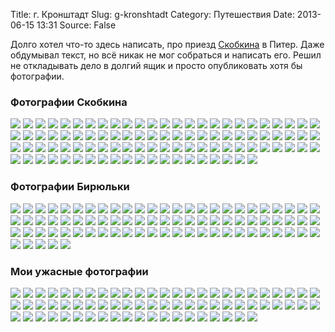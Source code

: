 Title: г. Кронштадт
Slug: g-kronshtadt
Category: Путешествия
Date: 2013-06-15 13:31
Source: False

Долго хотел что-то здесь написать, про приезд [Скобкина](http://skobkin.ru) в Питер. Даже обдумывал текст, но всё никак не мог собраться и написать его. Решил не откладывать дело в долгий ящик и просто опубликовать хотя бы фотографии.

### Фотографии Скобкина

<div class="gallery">
<a href="https://libc6.org/uploads/2013/05/04/skobkin/img_2922.jpg"><img src="https://libc6.org/uploads/2013/05/04/skobkin/mini/img_2922.jpg img_2922.jpg"></a>
<a href="https://libc6.org/uploads/2013/05/04/skobkin/img_2924.jpg"><img src="https://libc6.org/uploads/2013/05/04/skobkin/mini/img_2924.jpg img_2924.jpg"></a>
<a href="https://libc6.org/uploads/2013/05/04/skobkin/img_2925.jpg"><img src="https://libc6.org/uploads/2013/05/04/skobkin/mini/img_2925.jpg img_2925.jpg"></a>
<a href="https://libc6.org/uploads/2013/05/04/skobkin/img_2928.jpg"><img src="https://libc6.org/uploads/2013/05/04/skobkin/mini/img_2928.jpg img_2928.jpg"></a>
<a href="https://libc6.org/uploads/2013/05/04/skobkin/img_2929.jpg"><img src="https://libc6.org/uploads/2013/05/04/skobkin/mini/img_2929.jpg img_2929.jpg"></a>
<a href="https://libc6.org/uploads/2013/05/04/skobkin/img_2930.jpg"><img src="https://libc6.org/uploads/2013/05/04/skobkin/mini/img_2930.jpg img_2930.jpg"></a>
<a href="https://libc6.org/uploads/2013/05/04/skobkin/img_2934.jpg"><img src="https://libc6.org/uploads/2013/05/04/skobkin/mini/img_2934.jpg img_2934.jpg"></a>
<a href="https://libc6.org/uploads/2013/05/04/skobkin/img_2936.jpg"><img src="https://libc6.org/uploads/2013/05/04/skobkin/mini/img_2936.jpg img_2936.jpg"></a>
<a href="https://libc6.org/uploads/2013/05/04/skobkin/img_2937.jpg"><img src="https://libc6.org/uploads/2013/05/04/skobkin/mini/img_2937.jpg img_2937.jpg"></a>
<a href="https://libc6.org/uploads/2013/05/04/skobkin/img_2938.jpg"><img src="https://libc6.org/uploads/2013/05/04/skobkin/mini/img_2938.jpg img_2938.jpg"></a>
<a href="https://libc6.org/uploads/2013/05/04/skobkin/img_2939.jpg"><img src="https://libc6.org/uploads/2013/05/04/skobkin/mini/img_2939.jpg img_2939.jpg"></a>
<a href="https://libc6.org/uploads/2013/05/04/skobkin/img_2941.jpg"><img src="https://libc6.org/uploads/2013/05/04/skobkin/mini/img_2941.jpg img_2941.jpg"></a>
<a href="https://libc6.org/uploads/2013/05/04/skobkin/img_2942.jpg"><img src="https://libc6.org/uploads/2013/05/04/skobkin/mini/img_2942.jpg img_2942.jpg"></a>
<a href="https://libc6.org/uploads/2013/05/04/skobkin/img_2946.jpg"><img src="https://libc6.org/uploads/2013/05/04/skobkin/mini/img_2946.jpg img_2946.jpg"></a>
<a href="https://libc6.org/uploads/2013/05/04/skobkin/img_2948.jpg"><img src="https://libc6.org/uploads/2013/05/04/skobkin/mini/img_2948.jpg img_2948.jpg"></a>
<a href="https://libc6.org/uploads/2013/05/04/skobkin/img_2949.jpg"><img src="https://libc6.org/uploads/2013/05/04/skobkin/mini/img_2949.jpg img_2949.jpg"></a>
<a href="https://libc6.org/uploads/2013/05/04/skobkin/img_2950.jpg"><img src="https://libc6.org/uploads/2013/05/04/skobkin/mini/img_2950.jpg img_2950.jpg"></a>
<a href="https://libc6.org/uploads/2013/05/04/skobkin/img_2962.jpg"><img src="https://libc6.org/uploads/2013/05/04/skobkin/mini/img_2962.jpg img_2962.jpg"></a>
<a href="https://libc6.org/uploads/2013/05/04/skobkin/img_2963.jpg"><img src="https://libc6.org/uploads/2013/05/04/skobkin/mini/img_2963.jpg img_2963.jpg"></a>
<a href="https://libc6.org/uploads/2013/05/04/skobkin/img_2964.jpg"><img src="https://libc6.org/uploads/2013/05/04/skobkin/mini/img_2964.jpg img_2964.jpg"></a>
<a href="https://libc6.org/uploads/2013/05/04/skobkin/img_2966.jpg"><img src="https://libc6.org/uploads/2013/05/04/skobkin/mini/img_2966.jpg img_2966.jpg"></a>
<a href="https://libc6.org/uploads/2013/05/04/skobkin/img_2968.jpg"><img src="https://libc6.org/uploads/2013/05/04/skobkin/mini/img_2968.jpg img_2968.jpg"></a>
<a href="https://libc6.org/uploads/2013/05/04/skobkin/img_2972.jpg"><img src="https://libc6.org/uploads/2013/05/04/skobkin/mini/img_2972.jpg img_2972.jpg"></a>
<a href="https://libc6.org/uploads/2013/05/04/skobkin/img_2975.jpg"><img src="https://libc6.org/uploads/2013/05/04/skobkin/mini/img_2975.jpg img_2975.jpg"></a>
<a href="https://libc6.org/uploads/2013/05/04/skobkin/img_2981.jpg"><img src="https://libc6.org/uploads/2013/05/04/skobkin/mini/img_2981.jpg img_2981.jpg"></a>
<a href="https://libc6.org/uploads/2013/05/04/skobkin/img_2984.jpg"><img src="https://libc6.org/uploads/2013/05/04/skobkin/mini/img_2984.jpg img_2984.jpg"></a>
<a href="https://libc6.org/uploads/2013/05/04/skobkin/img_2986.jpg"><img src="https://libc6.org/uploads/2013/05/04/skobkin/mini/img_2986.jpg img_2986.jpg"></a>
<a href="https://libc6.org/uploads/2013/05/04/skobkin/img_2991.jpg"><img src="https://libc6.org/uploads/2013/05/04/skobkin/mini/img_2991.jpg img_2991.jpg"></a>
<a href="https://libc6.org/uploads/2013/05/04/skobkin/img_3019.jpg"><img src="https://libc6.org/uploads/2013/05/04/skobkin/mini/img_3019.jpg img_3019.jpg"></a>
<a href="https://libc6.org/uploads/2013/05/04/skobkin/img_3043.jpg"><img src="https://libc6.org/uploads/2013/05/04/skobkin/mini/img_3043.jpg img_3043.jpg"></a>
<a href="https://libc6.org/uploads/2013/05/04/skobkin/img_3045.jpg"><img src="https://libc6.org/uploads/2013/05/04/skobkin/mini/img_3045.jpg img_3045.jpg"></a>
<a href="https://libc6.org/uploads/2013/05/04/skobkin/img_3046.jpg"><img src="https://libc6.org/uploads/2013/05/04/skobkin/mini/img_3046.jpg img_3046.jpg"></a>
<a href="https://libc6.org/uploads/2013/05/04/skobkin/img_3047.jpg"><img src="https://libc6.org/uploads/2013/05/04/skobkin/mini/img_3047.jpg img_3047.jpg"></a>
<a href="https://libc6.org/uploads/2013/05/04/skobkin/img_3049.jpg"><img src="https://libc6.org/uploads/2013/05/04/skobkin/mini/img_3049.jpg img_3049.jpg"></a>
<a href="https://libc6.org/uploads/2013/05/04/skobkin/img_3050.jpg"><img src="https://libc6.org/uploads/2013/05/04/skobkin/mini/img_3050.jpg img_3050.jpg"></a>
<a href="https://libc6.org/uploads/2013/05/04/skobkin/img_3051.jpg"><img src="https://libc6.org/uploads/2013/05/04/skobkin/mini/img_3051.jpg img_3051.jpg"></a>
<a href="https://libc6.org/uploads/2013/05/04/skobkin/img_3053.jpg"><img src="https://libc6.org/uploads/2013/05/04/skobkin/mini/img_3053.jpg img_3053.jpg"></a>
<a href="https://libc6.org/uploads/2013/05/04/skobkin/img_3055.jpg"><img src="https://libc6.org/uploads/2013/05/04/skobkin/mini/img_3055.jpg img_3055.jpg"></a>
<a href="https://libc6.org/uploads/2013/05/04/skobkin/img_3058.jpg"><img src="https://libc6.org/uploads/2013/05/04/skobkin/mini/img_3058.jpg img_3058.jpg"></a>
<a href="https://libc6.org/uploads/2013/05/04/skobkin/img_3061.jpg"><img src="https://libc6.org/uploads/2013/05/04/skobkin/mini/img_3061.jpg img_3061.jpg"></a>
<a href="https://libc6.org/uploads/2013/05/04/skobkin/img_3062.jpg"><img src="https://libc6.org/uploads/2013/05/04/skobkin/mini/img_3062.jpg img_3062.jpg"></a>
<a href="https://libc6.org/uploads/2013/05/04/skobkin/img_3064.jpg"><img src="https://libc6.org/uploads/2013/05/04/skobkin/mini/img_3064.jpg img_3064.jpg"></a>
<a href="https://libc6.org/uploads/2013/05/04/skobkin/img_3065.jpg"><img src="https://libc6.org/uploads/2013/05/04/skobkin/mini/img_3065.jpg img_3065.jpg"></a>
<a href="https://libc6.org/uploads/2013/05/04/skobkin/img_3070.jpg"><img src="https://libc6.org/uploads/2013/05/04/skobkin/mini/img_3070.jpg img_3070.jpg"></a>
<a href="https://libc6.org/uploads/2013/05/04/skobkin/img_3071.jpg"><img src="https://libc6.org/uploads/2013/05/04/skobkin/mini/img_3071.jpg img_3071.jpg"></a>
<a href="https://libc6.org/uploads/2013/05/04/skobkin/img_3075.jpg"><img src="https://libc6.org/uploads/2013/05/04/skobkin/mini/img_3075.jpg img_3075.jpg"></a>
<a href="https://libc6.org/uploads/2013/05/04/skobkin/img_3077.jpg"><img src="https://libc6.org/uploads/2013/05/04/skobkin/mini/img_3077.jpg img_3077.jpg"></a>
<a href="https://libc6.org/uploads/2013/05/04/skobkin/img_3078.jpg"><img src="https://libc6.org/uploads/2013/05/04/skobkin/mini/img_3078.jpg img_3078.jpg"></a>
<a href="https://libc6.org/uploads/2013/05/04/skobkin/img_3080.jpg"><img src="https://libc6.org/uploads/2013/05/04/skobkin/mini/img_3080.jpg img_3080.jpg"></a>
<a href="https://libc6.org/uploads/2013/05/04/skobkin/img_3081.jpg"><img src="https://libc6.org/uploads/2013/05/04/skobkin/mini/img_3081.jpg img_3081.jpg"></a>
<a href="https://libc6.org/uploads/2013/05/04/skobkin/img_3085.jpg"><img src="https://libc6.org/uploads/2013/05/04/skobkin/mini/img_3085.jpg img_3085.jpg"></a>
<a href="https://libc6.org/uploads/2013/05/04/skobkin/img_3087.jpg"><img src="https://libc6.org/uploads/2013/05/04/skobkin/mini/img_3087.jpg img_3087.jpg"></a>
<a href="https://libc6.org/uploads/2013/05/04/skobkin/img_3088.jpg"><img src="https://libc6.org/uploads/2013/05/04/skobkin/mini/img_3088.jpg img_3088.jpg"></a>
<a href="https://libc6.org/uploads/2013/05/04/skobkin/img_3091.jpg"><img src="https://libc6.org/uploads/2013/05/04/skobkin/mini/img_3091.jpg img_3091.jpg"></a>
<a href="https://libc6.org/uploads/2013/05/04/skobkin/img_3093.jpg"><img src="https://libc6.org/uploads/2013/05/04/skobkin/mini/img_3093.jpg img_3093.jpg"></a>
<a href="https://libc6.org/uploads/2013/05/04/skobkin/img_3095.jpg"><img src="https://libc6.org/uploads/2013/05/04/skobkin/mini/img_3095.jpg img_3095.jpg"></a>
<a href="https://libc6.org/uploads/2013/05/04/skobkin/img_3097.jpg"><img src="https://libc6.org/uploads/2013/05/04/skobkin/mini/img_3097.jpg img_3097.jpg"></a>
<a href="https://libc6.org/uploads/2013/05/04/skobkin/img_3098.jpg"><img src="https://libc6.org/uploads/2013/05/04/skobkin/mini/img_3098.jpg img_3098.jpg"></a>
<a href="https://libc6.org/uploads/2013/05/04/skobkin/img_3101.jpg"><img src="https://libc6.org/uploads/2013/05/04/skobkin/mini/img_3101.jpg img_3101.jpg"></a>
<a href="https://libc6.org/uploads/2013/05/04/skobkin/img_3108.jpg"><img src="https://libc6.org/uploads/2013/05/04/skobkin/mini/img_3108.jpg img_3108.jpg"></a>
<a href="https://libc6.org/uploads/2013/05/04/skobkin/img_3109.jpg"><img src="https://libc6.org/uploads/2013/05/04/skobkin/mini/img_3109.jpg img_3109.jpg"></a>
<a href="https://libc6.org/uploads/2013/05/04/skobkin/img_3110.jpg"><img src="https://libc6.org/uploads/2013/05/04/skobkin/mini/img_3110.jpg img_3110.jpg"></a>
<a href="https://libc6.org/uploads/2013/05/04/skobkin/img_3113.jpg"><img src="https://libc6.org/uploads/2013/05/04/skobkin/mini/img_3113.jpg img_3113.jpg"></a>
<a href="https://libc6.org/uploads/2013/05/04/skobkin/img_3115.jpg"><img src="https://libc6.org/uploads/2013/05/04/skobkin/mini/img_3115.jpg img_3115.jpg"></a>
<a href="https://libc6.org/uploads/2013/05/04/skobkin/img_3117.jpg"><img src="https://libc6.org/uploads/2013/05/04/skobkin/mini/img_3117.jpg img_3117.jpg"></a>
<a href="https://libc6.org/uploads/2013/05/04/skobkin/img_3122.jpg"><img src="https://libc6.org/uploads/2013/05/04/skobkin/mini/img_3122.jpg img_3122.jpg"></a>
<a href="https://libc6.org/uploads/2013/05/04/skobkin/img_3123.jpg"><img src="https://libc6.org/uploads/2013/05/04/skobkin/mini/img_3123.jpg img_3123.jpg"></a>
<a href="https://libc6.org/uploads/2013/05/04/skobkin/img_3125.jpg"><img src="https://libc6.org/uploads/2013/05/04/skobkin/mini/img_3125.jpg img_3125.jpg"></a>
<a href="https://libc6.org/uploads/2013/05/04/skobkin/img_3128.jpg"><img src="https://libc6.org/uploads/2013/05/04/skobkin/mini/img_3128.jpg img_3128.jpg"></a>
<a href="https://libc6.org/uploads/2013/05/04/skobkin/img_3129.jpg"><img src="https://libc6.org/uploads/2013/05/04/skobkin/mini/img_3129.jpg img_3129.jpg"></a>
<a href="https://libc6.org/uploads/2013/05/04/skobkin/img_3130.jpg"><img src="https://libc6.org/uploads/2013/05/04/skobkin/mini/img_3130.jpg img_3130.jpg"></a>
<a href="https://libc6.org/uploads/2013/05/04/skobkin/img_3131.jpg"><img src="https://libc6.org/uploads/2013/05/04/skobkin/mini/img_3131.jpg img_3131.jpg"></a>
<a href="https://libc6.org/uploads/2013/05/04/skobkin/img_3135.jpg"><img src="https://libc6.org/uploads/2013/05/04/skobkin/mini/img_3135.jpg img_3135.jpg"></a>
<a href="https://libc6.org/uploads/2013/05/04/skobkin/img_3138.jpg"><img src="https://libc6.org/uploads/2013/05/04/skobkin/mini/img_3138.jpg img_3138.jpg"></a>
<a href="https://libc6.org/uploads/2013/05/04/skobkin/img_3140.jpg"><img src="https://libc6.org/uploads/2013/05/04/skobkin/mini/img_3140.jpg img_3140.jpg"></a>
<a href="https://libc6.org/uploads/2013/05/04/skobkin/img_3151.jpg"><img src="https://libc6.org/uploads/2013/05/04/skobkin/mini/img_3151.jpg img_3151.jpg"></a>
<a href="https://libc6.org/uploads/2013/05/04/skobkin/img_3157.jpg"><img src="https://libc6.org/uploads/2013/05/04/skobkin/mini/img_3157.jpg img_3157.jpg"></a>
<a href="https://libc6.org/uploads/2013/05/04/skobkin/img_3160.jpg"><img src="https://libc6.org/uploads/2013/05/04/skobkin/mini/img_3160.jpg img_3160.jpg"></a>
<a href="https://libc6.org/uploads/2013/05/04/skobkin/img_3162.jpg"><img src="https://libc6.org/uploads/2013/05/04/skobkin/mini/img_3162.jpg img_3162.jpg"></a>
<a href="https://libc6.org/uploads/2013/05/04/skobkin/img_3167.jpg"><img src="https://libc6.org/uploads/2013/05/04/skobkin/mini/img_3167.jpg img_3167.jpg"></a>
<a href="https://libc6.org/uploads/2013/05/04/skobkin/img_3171.jpg"><img src="https://libc6.org/uploads/2013/05/04/skobkin/mini/img_3171.jpg img_3171.jpg"></a>
<a href="https://libc6.org/uploads/2013/05/04/skobkin/img_3172.jpg"><img src="https://libc6.org/uploads/2013/05/04/skobkin/mini/img_3172.jpg img_3172.jpg"></a>
<a href="https://libc6.org/uploads/2013/05/04/skobkin/img_3184.jpg"><img src="https://libc6.org/uploads/2013/05/04/skobkin/mini/img_3184.jpg img_3184.jpg"></a>
<a href="https://libc6.org/uploads/2013/05/04/skobkin/img_3185.jpg"><img src="https://libc6.org/uploads/2013/05/04/skobkin/mini/img_3185.jpg img_3185.jpg"></a>
<a href="https://libc6.org/uploads/2013/05/04/skobkin/img_3187.jpg"><img src="https://libc6.org/uploads/2013/05/04/skobkin/mini/img_3187.jpg img_3187.jpg"></a>
<a href="https://libc6.org/uploads/2013/05/04/skobkin/img_3188.jpg"><img src="https://libc6.org/uploads/2013/05/04/skobkin/mini/img_3188.jpg img_3188.jpg"></a>
<a href="https://libc6.org/uploads/2013/05/04/skobkin/img_3189.jpg"><img src="https://libc6.org/uploads/2013/05/04/skobkin/mini/img_3189.jpg img_3189.jpg"></a>
<a href="https://libc6.org/uploads/2013/05/04/skobkin/img_3190.jpg"><img src="https://libc6.org/uploads/2013/05/04/skobkin/mini/img_3190.jpg img_3190.jpg"></a>
<a href="https://libc6.org/uploads/2013/05/04/skobkin/img_3192.jpg"><img src="https://libc6.org/uploads/2013/05/04/skobkin/mini/img_3192.jpg img_3192.jpg"></a>
<a href="https://libc6.org/uploads/2013/05/04/skobkin/img_3194.jpg"><img src="https://libc6.org/uploads/2013/05/04/skobkin/mini/img_3194.jpg img_3194.jpg"></a>
<a href="https://libc6.org/uploads/2013/05/04/skobkin/img_3196.jpg"><img src="https://libc6.org/uploads/2013/05/04/skobkin/mini/img_3196.jpg img_3196.jpg"></a>
<a href="https://libc6.org/uploads/2013/05/04/skobkin/img_3197.jpg"><img src="https://libc6.org/uploads/2013/05/04/skobkin/mini/img_3197.jpg img_3197.jpg"></a>
<a href="https://libc6.org/uploads/2013/05/04/skobkin/img_3198.jpg"><img src="https://libc6.org/uploads/2013/05/04/skobkin/mini/img_3198.jpg img_3198.jpg"></a>
<a href="https://libc6.org/uploads/2013/05/04/skobkin/img_3199.jpg"><img src="https://libc6.org/uploads/2013/05/04/skobkin/mini/img_3199.jpg img_3199.jpg"></a>
<a href="https://libc6.org/uploads/2013/05/04/skobkin/img_3201.jpg"><img src="https://libc6.org/uploads/2013/05/04/skobkin/mini/img_3201.jpg img_3201.jpg"></a>
</div>

### Фотографии Бирюльки

<div class="gallery">
<a href="https://libc6.org/uploads/2013/05/04/birulik/dsc01968.jpg"><img src="https://libc6.org/uploads/2013/05/04/birulik/mini/dsc01968.jpg dsc01968.jpg"></a>
<a href="https://libc6.org/uploads/2013/05/04/birulik/dsc01969.jpg"><img src="https://libc6.org/uploads/2013/05/04/birulik/mini/dsc01969.jpg dsc01969.jpg"></a>
<a href="https://libc6.org/uploads/2013/05/04/birulik/dsc01970.jpg"><img src="https://libc6.org/uploads/2013/05/04/birulik/mini/dsc01970.jpg dsc01970.jpg"></a>
<a href="https://libc6.org/uploads/2013/05/04/birulik/dsc01971.jpg"><img src="https://libc6.org/uploads/2013/05/04/birulik/mini/dsc01971.jpg dsc01971.jpg"></a>
<a href="https://libc6.org/uploads/2013/05/04/birulik/dsc01972.jpg"><img src="https://libc6.org/uploads/2013/05/04/birulik/mini/dsc01972.jpg dsc01972.jpg"></a>
<a href="https://libc6.org/uploads/2013/05/04/birulik/dsc01973.jpg"><img src="https://libc6.org/uploads/2013/05/04/birulik/mini/dsc01973.jpg dsc01973.jpg"></a>
<a href="https://libc6.org/uploads/2013/05/04/birulik/dsc01974.jpg"><img src="https://libc6.org/uploads/2013/05/04/birulik/mini/dsc01974.jpg dsc01974.jpg"></a>
<a href="https://libc6.org/uploads/2013/05/04/birulik/dsc01975.jpg"><img src="https://libc6.org/uploads/2013/05/04/birulik/mini/dsc01975.jpg dsc01975.jpg"></a>
<a href="https://libc6.org/uploads/2013/05/04/birulik/dsc01977.jpg"><img src="https://libc6.org/uploads/2013/05/04/birulik/mini/dsc01977.jpg dsc01977.jpg"></a>
<a href="https://libc6.org/uploads/2013/05/04/birulik/dsc01978.jpg"><img src="https://libc6.org/uploads/2013/05/04/birulik/mini/dsc01978.jpg dsc01978.jpg"></a>
<a href="https://libc6.org/uploads/2013/05/04/birulik/dsc01980.jpg"><img src="https://libc6.org/uploads/2013/05/04/birulik/mini/dsc01980.jpg dsc01980.jpg"></a>
<a href="https://libc6.org/uploads/2013/05/04/birulik/dsc01982.jpg"><img src="https://libc6.org/uploads/2013/05/04/birulik/mini/dsc01982.jpg dsc01982.jpg"></a>
<a href="https://libc6.org/uploads/2013/05/04/birulik/dsc01983.jpg"><img src="https://libc6.org/uploads/2013/05/04/birulik/mini/dsc01983.jpg dsc01983.jpg"></a>
<a href="https://libc6.org/uploads/2013/05/04/birulik/dsc01984.jpg"><img src="https://libc6.org/uploads/2013/05/04/birulik/mini/dsc01984.jpg dsc01984.jpg"></a>
<a href="https://libc6.org/uploads/2013/05/04/birulik/dsc01985.jpg"><img src="https://libc6.org/uploads/2013/05/04/birulik/mini/dsc01985.jpg dsc01985.jpg"></a>
<a href="https://libc6.org/uploads/2013/05/04/birulik/dsc01987.jpg"><img src="https://libc6.org/uploads/2013/05/04/birulik/mini/dsc01987.jpg dsc01987.jpg"></a>
<a href="https://libc6.org/uploads/2013/05/04/birulik/dsc01988.jpg"><img src="https://libc6.org/uploads/2013/05/04/birulik/mini/dsc01988.jpg dsc01988.jpg"></a>
<a href="https://libc6.org/uploads/2013/05/04/birulik/dsc01989.jpg"><img src="https://libc6.org/uploads/2013/05/04/birulik/mini/dsc01989.jpg dsc01989.jpg"></a>
<a href="https://libc6.org/uploads/2013/05/04/birulik/dsc01990.jpg"><img src="https://libc6.org/uploads/2013/05/04/birulik/mini/dsc01990.jpg dsc01990.jpg"></a>
<a href="https://libc6.org/uploads/2013/05/04/birulik/dsc01991.jpg"><img src="https://libc6.org/uploads/2013/05/04/birulik/mini/dsc01991.jpg dsc01991.jpg"></a>
<a href="https://libc6.org/uploads/2013/05/04/birulik/dsc01993.jpg"><img src="https://libc6.org/uploads/2013/05/04/birulik/mini/dsc01993.jpg dsc01993.jpg"></a>
<a href="https://libc6.org/uploads/2013/05/04/birulik/dsc01994.jpg"><img src="https://libc6.org/uploads/2013/05/04/birulik/mini/dsc01994.jpg dsc01994.jpg"></a>
<a href="https://libc6.org/uploads/2013/05/04/birulik/dsc01995.jpg"><img src="https://libc6.org/uploads/2013/05/04/birulik/mini/dsc01995.jpg dsc01995.jpg"></a>
<a href="https://libc6.org/uploads/2013/05/04/birulik/dsc01996.jpg"><img src="https://libc6.org/uploads/2013/05/04/birulik/mini/dsc01996.jpg dsc01996.jpg"></a>
<a href="https://libc6.org/uploads/2013/05/04/birulik/dsc01999.jpg"><img src="https://libc6.org/uploads/2013/05/04/birulik/mini/dsc01999.jpg dsc01999.jpg"></a>
<a href="https://libc6.org/uploads/2013/05/04/birulik/dsc02001.jpg"><img src="https://libc6.org/uploads/2013/05/04/birulik/mini/dsc02001.jpg dsc02001.jpg"></a>
<a href="https://libc6.org/uploads/2013/05/04/birulik/dsc02002.jpg"><img src="https://libc6.org/uploads/2013/05/04/birulik/mini/dsc02002.jpg dsc02002.jpg"></a>
<a href="https://libc6.org/uploads/2013/05/04/birulik/dsc02003.jpg"><img src="https://libc6.org/uploads/2013/05/04/birulik/mini/dsc02003.jpg dsc02003.jpg"></a>
<a href="https://libc6.org/uploads/2013/05/04/birulik/dsc02004.jpg"><img src="https://libc6.org/uploads/2013/05/04/birulik/mini/dsc02004.jpg dsc02004.jpg"></a>
<a href="https://libc6.org/uploads/2013/05/04/birulik/dsc02005.jpg"><img src="https://libc6.org/uploads/2013/05/04/birulik/mini/dsc02005.jpg dsc02005.jpg"></a>
<a href="https://libc6.org/uploads/2013/05/04/birulik/dsc02006.jpg"><img src="https://libc6.org/uploads/2013/05/04/birulik/mini/dsc02006.jpg dsc02006.jpg"></a>
<a href="https://libc6.org/uploads/2013/05/04/birulik/dsc02007.jpg"><img src="https://libc6.org/uploads/2013/05/04/birulik/mini/dsc02007.jpg dsc02007.jpg"></a>
<a href="https://libc6.org/uploads/2013/05/04/birulik/dsc02008.jpg"><img src="https://libc6.org/uploads/2013/05/04/birulik/mini/dsc02008.jpg dsc02008.jpg"></a>
<a href="https://libc6.org/uploads/2013/05/04/birulik/dsc02009.jpg"><img src="https://libc6.org/uploads/2013/05/04/birulik/mini/dsc02009.jpg dsc02009.jpg"></a>
<a href="https://libc6.org/uploads/2013/05/04/birulik/dsc02010.jpg"><img src="https://libc6.org/uploads/2013/05/04/birulik/mini/dsc02010.jpg dsc02010.jpg"></a>
<a href="https://libc6.org/uploads/2013/05/04/birulik/dsc02011.jpg"><img src="https://libc6.org/uploads/2013/05/04/birulik/mini/dsc02011.jpg dsc02011.jpg"></a>
<a href="https://libc6.org/uploads/2013/05/04/birulik/dsc02013.jpg"><img src="https://libc6.org/uploads/2013/05/04/birulik/mini/dsc02013.jpg dsc02013.jpg"></a>
<a href="https://libc6.org/uploads/2013/05/04/birulik/dsc02014.jpg"><img src="https://libc6.org/uploads/2013/05/04/birulik/mini/dsc02014.jpg dsc02014.jpg"></a>
<a href="https://libc6.org/uploads/2013/05/04/birulik/dsc02015.jpg"><img src="https://libc6.org/uploads/2013/05/04/birulik/mini/dsc02015.jpg dsc02015.jpg"></a>
<a href="https://libc6.org/uploads/2013/05/04/birulik/dsc02016.jpg"><img src="https://libc6.org/uploads/2013/05/04/birulik/mini/dsc02016.jpg dsc02016.jpg"></a>
<a href="https://libc6.org/uploads/2013/05/04/birulik/dsc02019.jpg"><img src="https://libc6.org/uploads/2013/05/04/birulik/mini/dsc02019.jpg dsc02019.jpg"></a>
<a href="https://libc6.org/uploads/2013/05/04/birulik/dsc02022.jpg"><img src="https://libc6.org/uploads/2013/05/04/birulik/mini/dsc02022.jpg dsc02022.jpg"></a>
<a href="https://libc6.org/uploads/2013/05/04/birulik/dsc02024.jpg"><img src="https://libc6.org/uploads/2013/05/04/birulik/mini/dsc02024.jpg dsc02024.jpg"></a>
<a href="https://libc6.org/uploads/2013/05/04/birulik/dsc02025.jpg"><img src="https://libc6.org/uploads/2013/05/04/birulik/mini/dsc02025.jpg dsc02025.jpg"></a>
<a href="https://libc6.org/uploads/2013/05/04/birulik/dsc02026.jpg"><img src="https://libc6.org/uploads/2013/05/04/birulik/mini/dsc02026.jpg dsc02026.jpg"></a>
<a href="https://libc6.org/uploads/2013/05/04/birulik/dsc02027.jpg"><img src="https://libc6.org/uploads/2013/05/04/birulik/mini/dsc02027.jpg dsc02027.jpg"></a>
<a href="https://libc6.org/uploads/2013/05/04/birulik/dsc02028.jpg"><img src="https://libc6.org/uploads/2013/05/04/birulik/mini/dsc02028.jpg dsc02028.jpg"></a>
<a href="https://libc6.org/uploads/2013/05/04/birulik/dsc02029.jpg"><img src="https://libc6.org/uploads/2013/05/04/birulik/mini/dsc02029.jpg dsc02029.jpg"></a>
<a href="https://libc6.org/uploads/2013/05/04/birulik/dsc02030.jpg"><img src="https://libc6.org/uploads/2013/05/04/birulik/mini/dsc02030.jpg dsc02030.jpg"></a>
<a href="https://libc6.org/uploads/2013/05/04/birulik/dsc02031.jpg"><img src="https://libc6.org/uploads/2013/05/04/birulik/mini/dsc02031.jpg dsc02031.jpg"></a>
<a href="https://libc6.org/uploads/2013/05/04/birulik/dsc02032.jpg"><img src="https://libc6.org/uploads/2013/05/04/birulik/mini/dsc02032.jpg dsc02032.jpg"></a>
<a href="https://libc6.org/uploads/2013/05/04/birulik/dsc02033.jpg"><img src="https://libc6.org/uploads/2013/05/04/birulik/mini/dsc02033.jpg dsc02033.jpg"></a>
<a href="https://libc6.org/uploads/2013/05/04/birulik/dsc02035.jpg"><img src="https://libc6.org/uploads/2013/05/04/birulik/mini/dsc02035.jpg dsc02035.jpg"></a>
<a href="https://libc6.org/uploads/2013/05/04/birulik/dsc02036.jpg"><img src="https://libc6.org/uploads/2013/05/04/birulik/mini/dsc02036.jpg dsc02036.jpg"></a>
<a href="https://libc6.org/uploads/2013/05/04/birulik/dsc02037.jpg"><img src="https://libc6.org/uploads/2013/05/04/birulik/mini/dsc02037.jpg dsc02037.jpg"></a>
<a href="https://libc6.org/uploads/2013/05/04/birulik/dsc02038.jpg"><img src="https://libc6.org/uploads/2013/05/04/birulik/mini/dsc02038.jpg dsc02038.jpg"></a>
<a href="https://libc6.org/uploads/2013/05/04/birulik/dsc02039.jpg"><img src="https://libc6.org/uploads/2013/05/04/birulik/mini/dsc02039.jpg dsc02039.jpg"></a>
<a href="https://libc6.org/uploads/2013/05/04/birulik/dsc02040.jpg"><img src="https://libc6.org/uploads/2013/05/04/birulik/mini/dsc02040.jpg dsc02040.jpg"></a>
<a href="https://libc6.org/uploads/2013/05/04/birulik/dsc01944.jpg"><img src="https://libc6.org/uploads/2013/05/04/birulik/mini/dsc01944.jpg dsc01944.jpg"></a>
<a href="https://libc6.org/uploads/2013/05/04/birulik/dsc01947.jpg"><img src="https://libc6.org/uploads/2013/05/04/birulik/mini/dsc01947.jpg dsc01947.jpg"></a>
<a href="https://libc6.org/uploads/2013/05/04/birulik/dsc01948.jpg"><img src="https://libc6.org/uploads/2013/05/04/birulik/mini/dsc01948.jpg dsc01948.jpg"></a>
<a href="https://libc6.org/uploads/2013/05/04/birulik/dsc01949.jpg"><img src="https://libc6.org/uploads/2013/05/04/birulik/mini/dsc01949.jpg dsc01949.jpg"></a>
<a href="https://libc6.org/uploads/2013/05/04/birulik/dsc01950.jpg"><img src="https://libc6.org/uploads/2013/05/04/birulik/mini/dsc01950.jpg dsc01950.jpg"></a>
<a href="https://libc6.org/uploads/2013/05/04/birulik/dsc01951.jpg"><img src="https://libc6.org/uploads/2013/05/04/birulik/mini/dsc01951.jpg dsc01951.jpg"></a>
<a href="https://libc6.org/uploads/2013/05/04/birulik/dsc01952.jpg"><img src="https://libc6.org/uploads/2013/05/04/birulik/mini/dsc01952.jpg dsc01952.jpg"></a>
<a href="https://libc6.org/uploads/2013/05/04/birulik/dsc01953.jpg"><img src="https://libc6.org/uploads/2013/05/04/birulik/mini/dsc01953.jpg dsc01953.jpg"></a>
<a href="https://libc6.org/uploads/2013/05/04/birulik/dsc01954.jpg"><img src="https://libc6.org/uploads/2013/05/04/birulik/mini/dsc01954.jpg dsc01954.jpg"></a>
<a href="https://libc6.org/uploads/2013/05/04/birulik/dsc01955.jpg"><img src="https://libc6.org/uploads/2013/05/04/birulik/mini/dsc01955.jpg dsc01955.jpg"></a>
<a href="https://libc6.org/uploads/2013/05/04/birulik/dsc01956.jpg"><img src="https://libc6.org/uploads/2013/05/04/birulik/mini/dsc01956.jpg dsc01956.jpg"></a>
<a href="https://libc6.org/uploads/2013/05/04/birulik/dsc01957.jpg"><img src="https://libc6.org/uploads/2013/05/04/birulik/mini/dsc01957.jpg dsc01957.jpg"></a>
<a href="https://libc6.org/uploads/2013/05/04/birulik/dsc01958.jpg"><img src="https://libc6.org/uploads/2013/05/04/birulik/mini/dsc01958.jpg dsc01958.jpg"></a>
<a href="https://libc6.org/uploads/2013/05/04/birulik/dsc01959.jpg"><img src="https://libc6.org/uploads/2013/05/04/birulik/mini/dsc01959.jpg dsc01959.jpg"></a>
<a href="https://libc6.org/uploads/2013/05/04/birulik/dsc01960.jpg"><img src="https://libc6.org/uploads/2013/05/04/birulik/mini/dsc01960.jpg dsc01960.jpg"></a>
<a href="https://libc6.org/uploads/2013/05/04/birulik/dsc01961.jpg"><img src="https://libc6.org/uploads/2013/05/04/birulik/mini/dsc01961.jpg dsc01961.jpg"></a>
<a href="https://libc6.org/uploads/2013/05/04/birulik/dsc01962.jpg"><img src="https://libc6.org/uploads/2013/05/04/birulik/mini/dsc01962.jpg dsc01962.jpg"></a>
<a href="https://libc6.org/uploads/2013/05/04/birulik/dsc01963.jpg"><img src="https://libc6.org/uploads/2013/05/04/birulik/mini/dsc01963.jpg dsc01963.jpg"></a>
<a href="https://libc6.org/uploads/2013/05/04/birulik/dsc01964.jpg"><img src="https://libc6.org/uploads/2013/05/04/birulik/mini/dsc01964.jpg dsc01964.jpg"></a>
<a href="https://libc6.org/uploads/2013/05/04/birulik/dsc01965.jpg"><img src="https://libc6.org/uploads/2013/05/04/birulik/mini/dsc01965.jpg dsc01965.jpg"></a>
<a href="https://libc6.org/uploads/2013/05/04/birulik/dsc01966.jpg"><img src="https://libc6.org/uploads/2013/05/04/birulik/mini/dsc01966.jpg dsc01966.jpg"></a>
<a href="https://libc6.org/uploads/2013/05/04/birulik/dsc01967.jpg"><img src="https://libc6.org/uploads/2013/05/04/birulik/mini/dsc01967.jpg dsc01967.jpg"></a>
</div>

### Мои ужасные фотографии

<div class="gallery">
<a href="https://libc6.org/uploads/2013/05/04/librarian/2013-05-04-10.01_.02_.jpg"><img src="https://libc6.org/uploads/2013/05/04/librarian/mini/2013-05-04-10.01_.02_.jpg 2013-05-04-10.01_.02_.jpg"></a>
<a href="https://libc6.org/uploads/2013/05/04/librarian/2013-05-04-10.01_.10_.jpg"><img src="https://libc6.org/uploads/2013/05/04/librarian/mini/2013-05-04-10.01_.10_.jpg 2013-05-04-10.01_.10_.jpg"></a>
<a href="https://libc6.org/uploads/2013/05/04/librarian/2013-05-04-10.01_.16_.jpg"><img src="https://libc6.org/uploads/2013/05/04/librarian/mini/2013-05-04-10.01_.16_.jpg 2013-05-04-10.01_.16_.jpg"></a>
<a href="https://libc6.org/uploads/2013/05/04/librarian/2013-05-04-10.01_.21_.jpg"><img src="https://libc6.org/uploads/2013/05/04/librarian/mini/2013-05-04-10.01_.21_.jpg 2013-05-04-10.01_.21_.jpg"></a>
<a href="https://libc6.org/uploads/2013/05/04/librarian/2013-05-04-10.02_.06_.jpg"><img src="https://libc6.org/uploads/2013/05/04/librarian/mini/2013-05-04-10.02_.06_.jpg 2013-05-04-10.02_.06_.jpg"></a>
<a href="https://libc6.org/uploads/2013/05/04/librarian/2013-05-04-10.02_.14_.jpg"><img src="https://libc6.org/uploads/2013/05/04/librarian/mini/2013-05-04-10.02_.14_.jpg 2013-05-04-10.02_.14_.jpg"></a>
<a href="https://libc6.org/uploads/2013/05/04/librarian/2013-05-04-10.02_.22_.jpg"><img src="https://libc6.org/uploads/2013/05/04/librarian/mini/2013-05-04-10.02_.22_.jpg 2013-05-04-10.02_.22_.jpg"></a>
<a href="https://libc6.org/uploads/2013/05/04/librarian/2013-05-04-10.02_.26_.jpg"><img src="https://libc6.org/uploads/2013/05/04/librarian/mini/2013-05-04-10.02_.26_.jpg 2013-05-04-10.02_.26_.jpg"></a>
<a href="https://libc6.org/uploads/2013/05/04/librarian/2013-05-04-10.02_.34_.jpg"><img src="https://libc6.org/uploads/2013/05/04/librarian/mini/2013-05-04-10.02_.34_.jpg 2013-05-04-10.02_.34_.jpg"></a>
<a href="https://libc6.org/uploads/2013/05/04/librarian/2013-05-04-10.02_.41_.jpg"><img src="https://libc6.org/uploads/2013/05/04/librarian/mini/2013-05-04-10.02_.41_.jpg 2013-05-04-10.02_.41_.jpg"></a>
<a href="https://libc6.org/uploads/2013/05/04/librarian/2013-05-04-10.02_.54_.jpg"><img src="https://libc6.org/uploads/2013/05/04/librarian/mini/2013-05-04-10.02_.54_.jpg 2013-05-04-10.02_.54_.jpg"></a>
<a href="https://libc6.org/uploads/2013/05/04/librarian/2013-05-04-10.03_.14_.jpg"><img src="https://libc6.org/uploads/2013/05/04/librarian/mini/2013-05-04-10.03_.14_.jpg 2013-05-04-10.03_.14_.jpg"></a>
<a href="https://libc6.org/uploads/2013/05/04/librarian/2013-05-04-10.03_.34_.jpg"><img src="https://libc6.org/uploads/2013/05/04/librarian/mini/2013-05-04-10.03_.34_.jpg 2013-05-04-10.03_.34_.jpg"></a>
<a href="https://libc6.org/uploads/2013/05/04/librarian/2013-05-04-10.04_.23_.jpg"><img src="https://libc6.org/uploads/2013/05/04/librarian/mini/2013-05-04-10.04_.23_.jpg 2013-05-04-10.04_.23_.jpg"></a>
<a href="https://libc6.org/uploads/2013/05/04/librarian/2013-05-04-10.04_.31_.jpg"><img src="https://libc6.org/uploads/2013/05/04/librarian/mini/2013-05-04-10.04_.31_.jpg 2013-05-04-10.04_.31_.jpg"></a>
<a href="https://libc6.org/uploads/2013/05/04/librarian/2013-05-04-10.04_.36_.jpg"><img src="https://libc6.org/uploads/2013/05/04/librarian/mini/2013-05-04-10.04_.36_.jpg 2013-05-04-10.04_.36_.jpg"></a>
<a href="https://libc6.org/uploads/2013/05/04/librarian/2013-05-04-10.04_.44_.jpg"><img src="https://libc6.org/uploads/2013/05/04/librarian/mini/2013-05-04-10.04_.44_.jpg 2013-05-04-10.04_.44_.jpg"></a>
<a href="https://libc6.org/uploads/2013/05/04/librarian/2013-05-04-10.04_.47_.jpg"><img src="https://libc6.org/uploads/2013/05/04/librarian/mini/2013-05-04-10.04_.47_.jpg 2013-05-04-10.04_.47_.jpg"></a>
<a href="https://libc6.org/uploads/2013/05/04/librarian/2013-05-04-10.05_.04_.jpg"><img src="https://libc6.org/uploads/2013/05/04/librarian/mini/2013-05-04-10.05_.04_.jpg 2013-05-04-10.05_.04_.jpg"></a>
<a href="https://libc6.org/uploads/2013/05/04/librarian/2013-05-04-10.06_.56_.jpg"><img src="https://libc6.org/uploads/2013/05/04/librarian/mini/2013-05-04-10.06_.56_.jpg 2013-05-04-10.06_.56_.jpg"></a>
<a href="https://libc6.org/uploads/2013/05/04/librarian/2013-05-04-10.07_.02_.jpg"><img src="https://libc6.org/uploads/2013/05/04/librarian/mini/2013-05-04-10.07_.02_.jpg 2013-05-04-10.07_.02_.jpg"></a>
<a href="https://libc6.org/uploads/2013/05/04/librarian/2013-05-04-10.17_.04_.jpg"><img src="https://libc6.org/uploads/2013/05/04/librarian/mini/2013-05-04-10.17_.04_.jpg 2013-05-04-10.17_.04_.jpg"></a>
<a href="https://libc6.org/uploads/2013/05/04/librarian/2013-05-04-10.17_.07_.jpg"><img src="https://libc6.org/uploads/2013/05/04/librarian/mini/2013-05-04-10.17_.07_.jpg 2013-05-04-10.17_.07_.jpg"></a>
<a href="https://libc6.org/uploads/2013/05/04/librarian/2013-05-04-10.17_.11_.jpg"><img src="https://libc6.org/uploads/2013/05/04/librarian/mini/2013-05-04-10.17_.11_.jpg 2013-05-04-10.17_.11_.jpg"></a>
<a href="https://libc6.org/uploads/2013/05/04/librarian/2013-05-04-10.17_.15_.jpg"><img src="https://libc6.org/uploads/2013/05/04/librarian/mini/2013-05-04-10.17_.15_.jpg 2013-05-04-10.17_.15_.jpg"></a>
<a href="https://libc6.org/uploads/2013/05/04/librarian/2013-05-04-10.17_.22_.jpg"><img src="https://libc6.org/uploads/2013/05/04/librarian/mini/2013-05-04-10.17_.22_.jpg 2013-05-04-10.17_.22_.jpg"></a>
<a href="https://libc6.org/uploads/2013/05/04/librarian/2013-05-04-10.17_.25_.jpg"><img src="https://libc6.org/uploads/2013/05/04/librarian/mini/2013-05-04-10.17_.25_.jpg 2013-05-04-10.17_.25_.jpg"></a>
<a href="https://libc6.org/uploads/2013/05/04/librarian/2013-05-04-10.17_.45_.jpg"><img src="https://libc6.org/uploads/2013/05/04/librarian/mini/2013-05-04-10.17_.45_.jpg 2013-05-04-10.17_.45_.jpg"></a>
<a href="https://libc6.org/uploads/2013/05/04/librarian/2013-05-04-10.31_.08_.jpg"><img src="https://libc6.org/uploads/2013/05/04/librarian/mini/2013-05-04-10.31_.08_.jpg 2013-05-04-10.31_.08_.jpg"></a>
<a href="https://libc6.org/uploads/2013/05/04/librarian/2013-05-04-10.31_.12_.jpg"><img src="https://libc6.org/uploads/2013/05/04/librarian/mini/2013-05-04-10.31_.12_.jpg 2013-05-04-10.31_.12_.jpg"></a>
<a href="https://libc6.org/uploads/2013/05/04/librarian/2013-05-04-10.31_.47_.jpg"><img src="https://libc6.org/uploads/2013/05/04/librarian/mini/2013-05-04-10.31_.47_.jpg 2013-05-04-10.31_.47_.jpg"></a>
<a href="https://libc6.org/uploads/2013/05/04/librarian/2013-05-04-10.31_.50_.jpg"><img src="https://libc6.org/uploads/2013/05/04/librarian/mini/2013-05-04-10.31_.50_.jpg 2013-05-04-10.31_.50_.jpg"></a>
<a href="https://libc6.org/uploads/2013/05/04/librarian/2013-05-04-10.31_.52_.jpg"><img src="https://libc6.org/uploads/2013/05/04/librarian/mini/2013-05-04-10.31_.52_.jpg 2013-05-04-10.31_.52_.jpg"></a>
<a href="https://libc6.org/uploads/2013/05/04/librarian/2013-05-04-10.31_.54_.jpg"><img src="https://libc6.org/uploads/2013/05/04/librarian/mini/2013-05-04-10.31_.54_.jpg 2013-05-04-10.31_.54_.jpg"></a>
<a href="https://libc6.org/uploads/2013/05/04/librarian/2013-05-04-10.32_.07_.jpg"><img src="https://libc6.org/uploads/2013/05/04/librarian/mini/2013-05-04-10.32_.07_.jpg 2013-05-04-10.32_.07_.jpg"></a>
<a href="https://libc6.org/uploads/2013/05/04/librarian/2013-05-04-10.35_.50_.jpg"><img src="https://libc6.org/uploads/2013/05/04/librarian/mini/2013-05-04-10.35_.50_.jpg 2013-05-04-10.35_.50_.jpg"></a>
<a href="https://libc6.org/uploads/2013/05/04/librarian/2013-05-04-10.36_.40_.jpg"><img src="https://libc6.org/uploads/2013/05/04/librarian/mini/2013-05-04-10.36_.40_.jpg 2013-05-04-10.36_.40_.jpg"></a>
<a href="https://libc6.org/uploads/2013/05/04/librarian/2013-05-04-10.36_.43_.jpg"><img src="https://libc6.org/uploads/2013/05/04/librarian/mini/2013-05-04-10.36_.43_.jpg 2013-05-04-10.36_.43_.jpg"></a>
<a href="https://libc6.org/uploads/2013/05/04/librarian/2013-05-04-10.36_.48_.jpg"><img src="https://libc6.org/uploads/2013/05/04/librarian/mini/2013-05-04-10.36_.48_.jpg 2013-05-04-10.36_.48_.jpg"></a>
<a href="https://libc6.org/uploads/2013/05/04/librarian/2013-05-04-10.37_.33_.jpg"><img src="https://libc6.org/uploads/2013/05/04/librarian/mini/2013-05-04-10.37_.33_.jpg 2013-05-04-10.37_.33_.jpg"></a>
<a href="https://libc6.org/uploads/2013/05/04/librarian/2013-05-04-10.37_.37_.jpg"><img src="https://libc6.org/uploads/2013/05/04/librarian/mini/2013-05-04-10.37_.37_.jpg 2013-05-04-10.37_.37_.jpg"></a>
<a href="https://libc6.org/uploads/2013/05/04/librarian/2013-05-04-10.37_.40_.jpg"><img src="https://libc6.org/uploads/2013/05/04/librarian/mini/2013-05-04-10.37_.40_.jpg 2013-05-04-10.37_.40_.jpg"></a>
<a href="https://libc6.org/uploads/2013/05/04/librarian/2013-05-04-10.41_.32_.jpg"><img src="https://libc6.org/uploads/2013/05/04/librarian/mini/2013-05-04-10.41_.32_.jpg 2013-05-04-10.41_.32_.jpg"></a>
<a href="https://libc6.org/uploads/2013/05/04/librarian/2013-05-04-10.41_.35_.jpg"><img src="https://libc6.org/uploads/2013/05/04/librarian/mini/2013-05-04-10.41_.35_.jpg 2013-05-04-10.41_.35_.jpg"></a>
<a href="https://libc6.org/uploads/2013/05/04/librarian/2013-05-04-10.41_.37_.jpg"><img src="https://libc6.org/uploads/2013/05/04/librarian/mini/2013-05-04-10.41_.37_.jpg 2013-05-04-10.41_.37_.jpg"></a>
<a href="https://libc6.org/uploads/2013/05/04/librarian/2013-05-04-10.52_.35_.jpg"><img src="https://libc6.org/uploads/2013/05/04/librarian/mini/2013-05-04-10.52_.35_.jpg 2013-05-04-10.52_.35_.jpg"></a>
<a href="https://libc6.org/uploads/2013/05/04/librarian/2013-05-04-11.19_.40_.jpg"><img src="https://libc6.org/uploads/2013/05/04/librarian/mini/2013-05-04-11.19_.40_.jpg 2013-05-04-11.19_.40_.jpg"></a>
<a href="https://libc6.org/uploads/2013/05/04/librarian/2013-05-04-11.19_.47_.jpg"><img src="https://libc6.org/uploads/2013/05/04/librarian/mini/2013-05-04-11.19_.47_.jpg 2013-05-04-11.19_.47_.jpg"></a>
<a href="https://libc6.org/uploads/2013/05/04/librarian/2013-05-04-11.19_.51_.jpg"><img src="https://libc6.org/uploads/2013/05/04/librarian/mini/2013-05-04-11.19_.51_.jpg 2013-05-04-11.19_.51_.jpg"></a>
<a href="https://libc6.org/uploads/2013/05/04/librarian/2013-05-04-11.58_.25_.jpg"><img src="https://libc6.org/uploads/2013/05/04/librarian/mini/2013-05-04-11.58_.25_.jpg 2013-05-04-11.58_.25_.jpg"></a>
<a href="https://libc6.org/uploads/2013/05/04/librarian/2013-05-04-12.14_.03_.jpg"><img src="https://libc6.org/uploads/2013/05/04/librarian/mini/2013-05-04-12.14_.03_.jpg 2013-05-04-12.14_.03_.jpg"></a>
<a href="https://libc6.org/uploads/2013/05/04/librarian/2013-05-04-12.14_.10_.jpg"><img src="https://libc6.org/uploads/2013/05/04/librarian/mini/2013-05-04-12.14_.10_.jpg 2013-05-04-12.14_.10_.jpg"></a>
<a href="https://libc6.org/uploads/2013/05/04/librarian/2013-05-04-12.16_.51_.jpg"><img src="https://libc6.org/uploads/2013/05/04/librarian/mini/2013-05-04-12.16_.51_.jpg 2013-05-04-12.16_.51_.jpg"></a>
<a href="https://libc6.org/uploads/2013/05/04/librarian/2013-05-04-12.16_.55_.jpg"><img src="https://libc6.org/uploads/2013/05/04/librarian/mini/2013-05-04-12.16_.55_.jpg 2013-05-04-12.16_.55_.jpg"></a>
<a href="https://libc6.org/uploads/2013/05/04/librarian/2013-05-04-12.17_.50_.jpg"><img src="https://libc6.org/uploads/2013/05/04/librarian/mini/2013-05-04-12.17_.50_.jpg 2013-05-04-12.17_.50_.jpg"></a>
<a href="https://libc6.org/uploads/2013/05/04/librarian/2013-05-04-12.17_.55_.jpg"><img src="https://libc6.org/uploads/2013/05/04/librarian/mini/2013-05-04-12.17_.55_.jpg 2013-05-04-12.17_.55_.jpg"></a>
<a href="https://libc6.org/uploads/2013/05/04/librarian/2013-05-04-12.17_.58_.jpg"><img src="https://libc6.org/uploads/2013/05/04/librarian/mini/2013-05-04-12.17_.58_.jpg 2013-05-04-12.17_.58_.jpg"></a>
<a href="https://libc6.org/uploads/2013/05/04/librarian/2013-05-04-12.18_.01_.jpg"><img src="https://libc6.org/uploads/2013/05/04/librarian/mini/2013-05-04-12.18_.01_.jpg 2013-05-04-12.18_.01_.jpg"></a>
<a href="https://libc6.org/uploads/2013/05/04/librarian/2013-05-04-12.18_.04_.jpg"><img src="https://libc6.org/uploads/2013/05/04/librarian/mini/2013-05-04-12.18_.04_.jpg 2013-05-04-12.18_.04_.jpg"></a>
<a href="https://libc6.org/uploads/2013/05/04/librarian/2013-05-04-12.18_.07_.jpg"><img src="https://libc6.org/uploads/2013/05/04/librarian/mini/2013-05-04-12.18_.07_.jpg 2013-05-04-12.18_.07_.jpg"></a>
<a href="https://libc6.org/uploads/2013/05/04/librarian/2013-05-04-12.18_.11_.jpg"><img src="https://libc6.org/uploads/2013/05/04/librarian/mini/2013-05-04-12.18_.11_.jpg 2013-05-04-12.18_.11_.jpg"></a>
<a href="https://libc6.org/uploads/2013/05/04/librarian/2013-05-04-12.18_.14_.jpg"><img src="https://libc6.org/uploads/2013/05/04/librarian/mini/2013-05-04-12.18_.14_.jpg 2013-05-04-12.18_.14_.jpg"></a>
<a href="https://libc6.org/uploads/2013/05/04/librarian/2013-05-04-12.22_.30_.jpg"><img src="https://libc6.org/uploads/2013/05/04/librarian/mini/2013-05-04-12.22_.30_.jpg 2013-05-04-12.22_.30_.jpg"></a>
<a href="https://libc6.org/uploads/2013/05/04/librarian/2013-05-04-12.33_.45_.jpg"><img src="https://libc6.org/uploads/2013/05/04/librarian/mini/2013-05-04-12.33_.45_.jpg 2013-05-04-12.33_.45_.jpg"></a>
<a href="https://libc6.org/uploads/2013/05/04/librarian/2013-05-04-12.37_.31_.jpg"><img src="https://libc6.org/uploads/2013/05/04/librarian/mini/2013-05-04-12.37_.31_.jpg 2013-05-04-12.37_.31_.jpg"></a>
<a href="https://libc6.org/uploads/2013/05/04/librarian/2013-05-04-12.37_.36_.jpg"><img src="https://libc6.org/uploads/2013/05/04/librarian/mini/2013-05-04-12.37_.36_.jpg 2013-05-04-12.37_.36_.jpg"></a>
<a href="https://libc6.org/uploads/2013/05/04/librarian/2013-05-04-12.37_.42_.jpg"><img src="https://libc6.org/uploads/2013/05/04/librarian/mini/2013-05-04-12.37_.42_.jpg 2013-05-04-12.37_.42_.jpg"></a>
<a href="https://libc6.org/uploads/2013/05/04/librarian/2013-05-04-13.01_.03_.jpg"><img src="https://libc6.org/uploads/2013/05/04/librarian/mini/2013-05-04-13.01_.03_.jpg 2013-05-04-13.01_.03_.jpg"></a>
<a href="https://libc6.org/uploads/2013/05/04/librarian/2013-05-04-15.26_.17_.jpg"><img src="https://libc6.org/uploads/2013/05/04/librarian/mini/2013-05-04-15.26_.17_.jpg 2013-05-04-15.26_.17_.jpg"></a>
<a href="https://libc6.org/uploads/2013/05/04/librarian/2013-05-04-15.26_.22_.jpg"><img src="https://libc6.org/uploads/2013/05/04/librarian/mini/2013-05-04-15.26_.22_.jpg 2013-05-04-15.26_.22_.jpg"></a>
</div>
